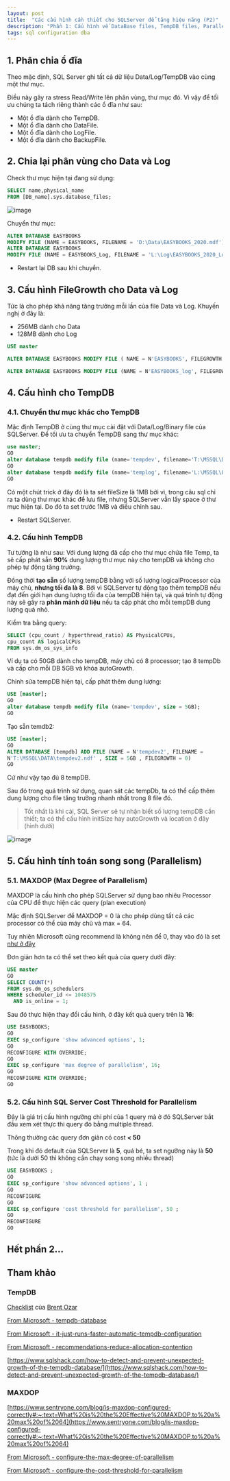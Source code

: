 ```yaml
---
layout: post
title:  "Các cấu hình cần thiết cho SQLServer để tăng hiệu năng (P2)"
description: "Phần 1: Cấu hình về DataBase files, TempDB files, Parallelism"
tags: sql configuration dba
---
```


## 1. Phân chia ổ đĩa

Theo mặc định, SQL Server ghi tất cả dữ liệu Data/Log/TempDB vào cùng một thư mục.

Điều này gây ra stress Read/Write lên phân vùng, thư mục đó. Vì vậy để tối ưu chúng ta tách riêng thành các ổ đĩa như sau:
* Một ổ đĩa dành cho TempDB.
* Một ổ đĩa dành cho DataFile.
* Một ổ đĩa dành cho LogFile.
* Một ổ đĩa dành cho BackupFile.

## 2. Chia lại phân vùng cho Data và Log

Check thư mục hiện tại đang sử dụng:

```sql
SELECT name,physical_name
FROM [DB_name].sys.database_files;
```

![image](/assets/images/sqlperf-1-config-5.png)

Chuyển thư mục:

```sql
ALTER DATABASE EASYBOOKS
MODIFY FILE (NAME = EASYBOOKS, FILENAME = 'D:\Data\EASYBOOKS_2020.mdf');
ALTER DATABASE EASYBOOKS
MODIFY FILE (NAME = EASYBOOKS_Log, FILENAME = 'L:\Log\EASYBOOKS_2020_Log.ldf');
```

* Restart lại DB sau khi chuyển.

## 3. Cấu hình FileGrowth cho Data và Log

Tức là cho phép khả năng tăng trưởng mỗi lần của file Data và Log. Khuyến nghị ở đây là:
* 256MB dành cho Data
* 128MB dành cho Log

```sql
USE master

ALTER DATABASE EASYBOOKS MODIFY FILE ( NAME = N'EASYBOOKS', FILEGROWTH = 256MB )

ALTER DATABASE EASYBOOKS MODIFY FILE (NAME = N'EASYBOOKS_log', FILEGROWTH = 128MB )
```

## 4. Cấu hình cho TempDB

### 4.1. Chuyển thư mục khác cho TempDB

Mặc định TempDB ở cùng thư mục cài đặt với Data/Log/Binary file của SQLServer. Để tối ưu ta chuyển TempDB sang thư mục khác:

```sql
use master;
GO
alter database tempdb modify file (name='tempdev', filename='T:\MSSQL\DATA\tempDB.mdf', size = 1MB);
GO
alter database tempdb modify file (name='templog', filename='L:\MSSQL\LOGS\templog.ldf', size = 1MB);
GO
```

Có một chút trick ở đây đó là ta sét fileSize là 1MB bởi vì, trong câu sql chỉ ra ta dùng thư mục khác để lưu file, nhưng SQLServer vẫn lấy space ở thư mục hiện tại. Do đó ta set trước 1MB và điều chỉnh sau.

* Restart SQLServer.

### 4.2. Cấu hình TempDB

Tư tưởng là như sau: Với dung lượng đã cấp cho thư mục chứa file Temp, ta sẽ cấp phát sẵn **90%** dung lượng thư mục này cho tempDB và không cho phép tự động tăng trưởng.

Đồng thời **tạo sẵn** số lượng tempDB bằng với số lượng logicalProcessor của máy chủ, **nhưng tối đa là 8**. Bởi vì SQLServer tự động tạo thêm tempDB nếu đạt đến giới hạn dung lượng tối đa của tempDB hiện tại, và quá trình tự động này sẽ gây ra **phân mảnh dữ liệu** nếu ta cấp phát cho mỗi tempDB dung lượng quá nhỏ.

Kiểm tra bằng query:

```sql
SELECT (cpu_count / hyperthread_ratio) AS PhysicalCPUs,
cpu_count AS logicalCPUs
FROM sys.dm_os_sys_info
```

Ví dụ ta có 50GB dành cho tempDB, máy chủ có 8 processor; tạo 8 tempDb và cấp cho mỗi DB 5GB và khóa autoGrowth.

Chỉnh sửa tempDB hiện tại, cấp phát thêm dung lượng:

```sql
USE [master];
GO
alter database tempdb modify file (name='tempdev', size = 5GB);
GO 
```

Tạo sẵn temdb2:

```sql
USE [master];
GO
ALTER DATABASE [tempdb] ADD FILE (NAME = N'tempdev2', FILENAME =
N'T:\MSSQL\DATA\tempdev2.ndf' , SIZE = 5GB , FILEGROWTH = 0)
GO 
```

Cứ như vậy tạo đủ 8 tempDB.

Sau đó trong quá trình sử dụng, quan sát các tempDb, ta có thể cấp thêm dung lượng cho file tăng trưởng nhanh nhất trong 8 file đó.

> Tốt nhất là khi cài, SQL Server sẽ tự nhận biết số lượng tempDB cần thiết; ta có thể cấu hình initSize hay autoGrowth và location ở đây (hình dưới)

![image](/assets/images/sqlperf-1-config-6.png)

## 5. Cấu hình tính toán song song (Parallelism)

### 5.1. MAXDOP (Max Degree of Parallelism)

MAXDOP là cấu hình cho phép SQLServer sử dụng bao nhiêu Processor của CPU để thực hiện các query (plan execution)

Mặc định SQLServer để MAXDOP = 0 là cho phép dùng tất cả các processor có thể của máy chủ và max = 64.

Tuy nhiên Microsoft cũng recommend là không nên để 0, thay vào đó là set [như ở đây](https://docs.microsoft.com/en-us/sql/database-engine/configure-windows/configure-the-max-degree-of-parallelism-server-configuration-option?view=sql-server-2017#Recommendations)

Đơn giản hơn ta có thể set theo kết quả của query dưới đây:

```sql
USE master
GO
SELECT COUNT(*)
FROM sys.dm_os_schedulers
WHERE scheduler_id <= 1048575
  AND is_online = 1;
```

Sau đó thực hiện thay đổi cấu hình, ở đây kết quả query trên là **16**:

```sql
USE EASYBOOKS;  
GO   
EXEC sp_configure 'show advanced options', 1;  
GO  
RECONFIGURE WITH OVERRIDE;  
GO  
EXEC sp_configure 'max degree of parallelism', 16;  
GO  
RECONFIGURE WITH OVERRIDE;  
GO 
```

### 5.2. Cấu hình SQL Server Cost Threshold for Parallelism

Đây là giá trị cấu hình ngưỡng chi phí của 1 query mà ở đó SQLServer bắt đầu xem xét thực thi query đó bằng multiple thread.

Thông thường các query đơn giản có cost **< 50**

Trong khi đó default của SQLServer là **5**, quá bé, ta set ngưỡng này là **50** (tức là dưới 50 thì không cần chạy song song nhiều thread)

```sql
USE EASYBOOKS ;  
GO  
EXEC sp_configure 'show advanced options', 1 ;  
GO  
RECONFIGURE  
GO  
EXEC sp_configure 'cost threshold for parallelism', 50 ;  
GO  
RECONFIGURE  
GO 
```

## Hết phần 2...

## Tham khảo

### TempDB

[Checklist](/assets/books/eBook-SQL-Server-Setup-Checklist.pdf) của [Brent Ozar](https://www.brentozar.com/)

[From Microsoft - tempdb-database](https://docs.microsoft.com/en-us/sql/relational-databases/databases/tempdb-database?view=sql-server-2017)

[From Microsoft - it-just-runs-faster-automatic-tempdb-configuration](https://docs.microsoft.com/en-us/archive/blogs/psssql/sql-2016-it-just-runs-faster-automatic-tempdb-configuration)

[From Microsoft - recommendations-reduce-allocation-contention](https://docs.microsoft.com/en-US/troubleshoot/sql/performance/recommendations-reduce-allocation-contention)

[https://www.sqlshack.com/how-to-detect-and-prevent-unexpected-growth-of-the-tempdb-database/](https://www.sqlshack.com/how-to-detect-and-prevent-unexpected-growth-of-the-tempdb-database/)

### MAXDOP

[https://www.sentryone.com/blog/is-maxdop-configured-correctly#:~:text=What%20is%20the%20Effective%20MAXDOP,to%20a%20max%20of%2064](https://www.sentryone.com/blog/is-maxdop-configured-correctly#:~:text=What%20is%20the%20Effective%20MAXDOP,to%20a%20max%20of%2064)

[From Microsoft - configure-the-max-degree-of-parallelism](https://docs.microsoft.com/en-us/sql/database-engine/configure-windows/configure-the-max-degree-of-parallelism-server-configuration-option?view=sql-server-2017)

[From Microsoft - configure-the-cost-threshold-for-parallelism](https://docs.microsoft.com/en-us/sql/database-engine/configure-windows/configure-the-cost-threshold-for-parallelism-server-configuration-option?view=sql-server-2017)